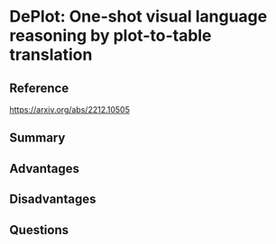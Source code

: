 # DePlot: One-shot visual language reasoning by plot-to-table translation
## Reference

https://arxiv.org/abs/2212.10505

## Summary

## Advantages

## Disadvantages

## Questions
